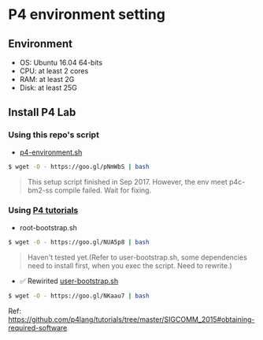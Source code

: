 P4 environment setting
===

## Environment
- OS: Ubuntu 16.04 64-bits  
- CPU: at least 2 cores  
- RAM: at least 2G  
- Disk: at least 25G  

## Install P4 Lab
### Using this repo's script
-  [p4-environment.sh](https://github.com/sufuf3/p4-install-environment/blob/master/p4-environment.sh)
```sh
$ wget -O - https://goo.gl/pNmWbS | bash
```
> This setup script finished in Sep 2017. However, the env meet p4c-bm2-ss compile failed. Wait for fixing.

### Using [P4 tutorials](https://github.com/p4lang/tutorials/tree/master/P4D2_2018_East/vm)
- root-bootstrap.sh
```sh
$ wget -O - https://goo.gl/NUA5p8 | bash
```
> Haven't tested yet.(Refer to user-bootstrap.sh, some dependencies need to install first, when you exec the script. Need to rewrite.)

- ✅ Rewirited [user-bootstrap.sh](https://github.com/sufuf3/p4-install-environment/blob/master/user-bootstrap.sh)
```sh
$ wget -O - https://goo.gl/NKaau7 | bash
```

Ref: https://github.com/p4lang/tutorials/tree/master/SIGCOMM_2015#obtaining-required-software
